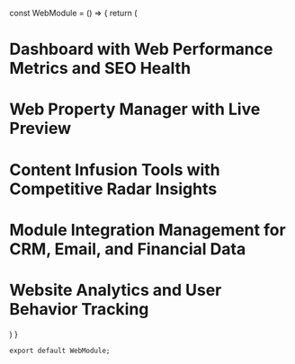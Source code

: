 const WebModule = () => {
        return (
            <div>
                <h1>Dashboard with Web Performance Metrics and SEO Health</h1>
                <h1>Web Property Manager with Live Preview</h1>
                <h1>Content Infusion Tools with Competitive Radar Insights</h1>
                <h1>Module Integration Management for CRM, Email, and Financial Data</h1>
                <h1>Website Analytics and User Behavior Tracking</h1>
            </div>
        )
    }
    
    export default WebModule;